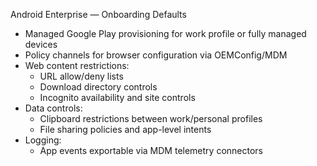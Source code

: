 Android Enterprise — Onboarding Defaults

- Managed Google Play provisioning for work profile or fully managed devices
- Policy channels for browser configuration via OEMConfig/MDM
- Web content restrictions:
  - URL allow/deny lists
  - Download directory controls
  - Incognito availability and site controls
- Data controls:
  - Clipboard restrictions between work/personal profiles
  - File sharing policies and app-level intents
- Logging:
  - App events exportable via MDM telemetry connectors
